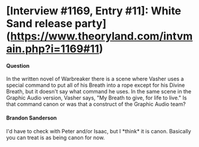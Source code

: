 # [Interview #1169, Entry #11]: White Sand release party](https://www.theoryland.com/intvmain.php?i=1169#11)

#### Question

In the written novel of Warbreaker there is a scene where Vasher uses a special command to put all of his Breath into a rope except for his Divine Breath, but it doesn't say what command he uses. In the same scene in the Graphic Audio version, Vasher says, "My Breath to give, for life to live." Is that command canon or was that a construct of the Graphic Audio team?

#### Brandon Sanderson

I'd have to check with Peter and/or Isaac, but I \*think\* it is canon. Basically you can treat is as being canon for now.

